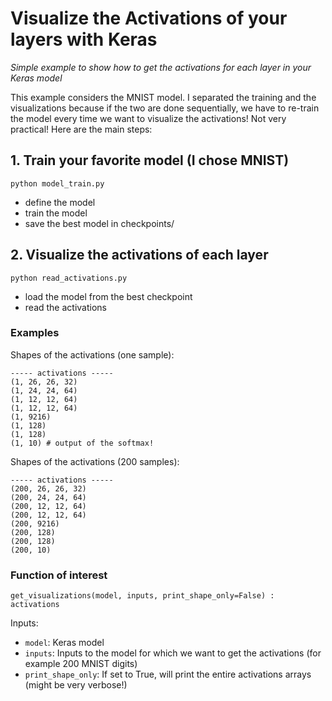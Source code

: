 # Visualize the Activations of your layers with Keras
*Simple example to show how to get the activations for each layer in your Keras model*

This example considers the MNIST model. I separated the training and the visualizations because if the two are done sequentially, we have to re-train the model every time we want to visualize the activations! Not very practical! Here are the main steps:

## 1. Train your favorite model (I chose MNIST)
```
python model_train.py
```
- define the model
- train the model
- save the best model in checkpoints/

## 2. Visualize the activations of each layer
```
python read_activations.py
```
- load the model from the best checkpoint
- read the activations

### Examples
Shapes of the activations (one sample):
```
----- activations -----
(1, 26, 26, 32)
(1, 24, 24, 64)
(1, 12, 12, 64)
(1, 12, 12, 64)
(1, 9216)
(1, 128)
(1, 128)
(1, 10) # output of the softmax!
```

Shapes of the activations (200 samples):
```
----- activations -----
(200, 26, 26, 32)
(200, 24, 24, 64)
(200, 12, 12, 64)
(200, 12, 12, 64)
(200, 9216)
(200, 128)
(200, 128)
(200, 10)
```

### Function of interest
`get_visualizations(model, inputs, print_shape_only=False) : activations`

Inputs:
- `model`: Keras model
- `inputs`: Inputs to the model for which we want to get the activations (for example 200 MNIST digits)
- `print_shape_only`: If set to True, will print the entire activations arrays (might be very verbose!)

